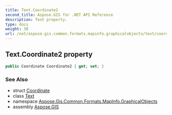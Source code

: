 ```yaml
---
title: Text.Coordinate2
second_title: Aspose.GIS for .NET API Reference
description: Text property. 
type: docs
weight: 30
url: /net/aspose.gis.common.formats.mapinfo.graphicalobjects/text/coordinate2/
---
```

## Text.Coordinate2 property

```csharp
public Coordinate Coordinate2 { get; set; }
```

### See Also

* struct [Coordinate](../../../aspose.gis.common/coordinate/)
* class [Text](../)
* namespace [Aspose.Gis.Common.Formats.MapInfo.GraphicalObjects](../../text/)
* assembly [Aspose.GIS](../../../)


